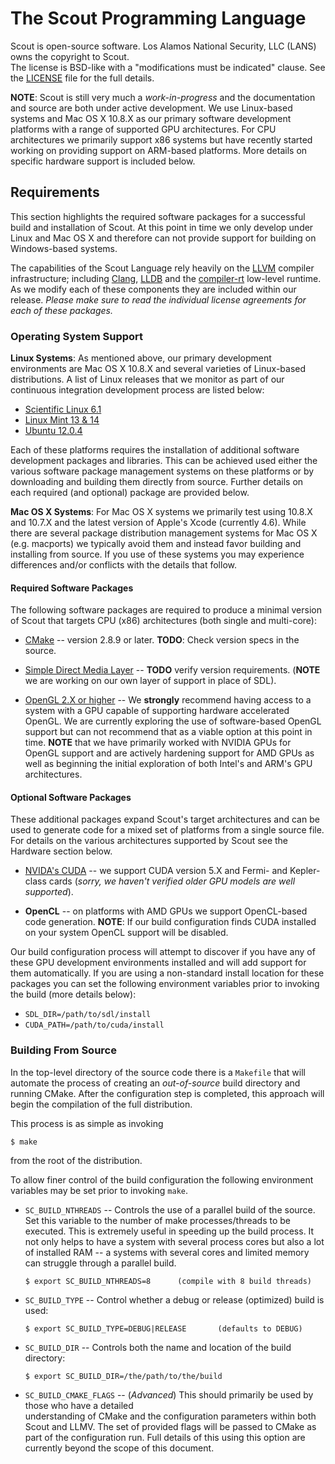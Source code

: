 # The Scout Programming Language 

Scout is open-source software.  Los Alamos National Security, LLC (LANS) owns the copyright to Scout.  
The license is BSD-like with a "modifications must be indicated" clause. See the 
[LICENSE](http://github.com/pmccormick/scout/blob/master/License.md) file for the full details.

**NOTE**: Scout is still very much a *work-in-progress* and the documentation and source are both 
under active development.  We use Linux-based systems and Mac OS X 10.8.X as our primary software 
development platforms with a range of supported GPU architectures.  For CPU architectures we 
primarily support x86 systems but have recently started working on providing support on ARM-based
platforms. More details on specific hardware support is included below. 

## Requirements 

This section highlights the required software packages for a successful build and installation of
Scout.  At this point in time we only develop under Linux and Mac OS X and therefore can not provide 
support for building on Windows-based systems.  

The capabilities of the Scout Language rely heavily on the [LLVM](http://llvm.org) compiler 
infrastructure; including [Clang](http://clang.llvm.org), [LLDB](http:://lldb.llvm.org) and the
[compiler-rt](http://compiler-rt.llvm.org) low-level runtime.  As we modify each of these components
they are included within our release.  *Please make sure to read the individual license agreements for
each of these packages.*

### Operating System Support

**Linux Systems**: As mentioned above, our primary development environments are Mac OS X 10.8.X and 
several varieties of Linux-based distributions.  A list of Linux releases that we monitor as part of 
our continuous integration development process are listed below: 

  * [Scientific Linux 6.1](https://www.scientificlinux.org)
  * [Linux Mint 13 & 14](http://linuxmint.org)
  * [Ubuntu 12.0.4](http://www.ubuntu.com)

Each of these platforms requires the installation of additional software development packages and 
libraries.  This can be achieved used either the various software package management systems on 
these platforms or by downloading and building them directly from source.  Further details on each
required (and optional) package are provided below. 

**Mac OS X Systems**: For Mac OS X systems we primarily test using 10.8.X and 10.7.X and the latest 
version of Apple's Xcode (currently 4.6).  While there are several package distribution management 
systems for Mac OS X (e.g. macports) we typically avoid them and instead favor building and installing 
from source.  If you use of these systems you may experience differences and/or conflicts with the 
details that follow.

#### Required Software Packages 

The following software packages are required to produce a minimal version of Scout that targets 
CPU (x86) architectures (both single and multi-core):

  * [CMake](http:://cmake.org) -- version 2.8.9 or later. **TODO**: Check version specs in the source.
  
  * [Simple Direct Media Layer](http://www.libsdl.org) -- **TODO** verify version requirements.
    (**NOTE** we are working on our own layer of support in place of SDL).
	
  * [OpenGL 2.X or higher](http://opengl.org) -- We **strongly** recommend having access to a system 
    with a GPU capable of supporting hardware accelerated OpenGL.  We are currently exploring the 
	use of software-based OpenGL support but can not recommend that as a viable option at this point 
	in time.  **NOTE** that we have primarily worked with NVIDIA GPUs for OpenGL support and are 
	actively hardening support for AMD GPUs as well as beginning the initial exploration of both
	Intel's and ARM's GPU architectures. 

#### Optional Software Packages 

These additional packages expand Scout's target architectures and can be used to generate code 
for a mixed set of platforms from a single source file.  For details on the various architectures
supported by Scout see the Hardware section below. 

  * [NVIDA's CUDA](http://developer.nvidia.com/) -- we support CUDA version 5.X and Fermi- and 
    Kepler-class cards (*sorry, we haven't verified older GPU models are well supported*).
	
  * **OpenCL** -- on platforms with AMD GPUs we support OpenCL-based code generation.  **NOTE**: 
    If our build configuration finds CUDA installed on your system OpenCL support will be disabled.  
     
Our build configuration process will attempt to discover if you have any of these GPU development 
environments installed and will add support for them automatically. If you are using a non-standard
install location for these packages you can set the following environment variables prior to invoking
the build (more details below):

  * `SDL_DIR=/path/to/sdl/install`
  * `CUDA_PATH=/path/to/cuda/install`
  
### Building From Source 
In the top-level directory of the source code there is a `Makefile` that will automate the process 
of creating an *out-of-source* build directory and running CMake.  After the configuration step is 
completed, this approach will begin the compilation of the full distribution.

This process is as simple as invoking 

	$ make
	
from the root of the distribution. 

To allow finer control of the build configuration the following environment variables may be set 
prior to invoking `make`.

  * `SC_BUILD_NTHREADS` -- Controls the use of a parallel build of the source.  Set this variable
    to the number of make processes/threads to be executed.  This is extremely useful in speeding
	up the build process.  It not only helps to have a system with several process cores but also
	a lot of installed RAM -- a systems with several cores and limited memory can struggle through
	a parallel build. 
	
		$ export SC_BUILD_NTHREADS=8      (compile with 8 build threads) 

  * `SC_BUILD_TYPE` -- Control whether a debug or release (optimized) build is used:

		$ export SC_BUILD_TYPE=DEBUG|RELEASE       (defaults to DEBUG)
                
  * `SC_BUILD_DIR` -- Controls both the name and location of the build directory:

		$ export SC_BUILD_DIR=/the/path/to/the/build
                
  * `SC_BUILD_CMAKE_FLAGS` -- (*Advanced*) This should primarily be used by those who have a detailed  
    understanding of CMake and the configuration parameters within both Scout and LLMV.  The set of 
    provided flags will be passed to CMake as part of the configuration run.  Full details of this
    using this option are currently beyond the scope of this document.



  


 
